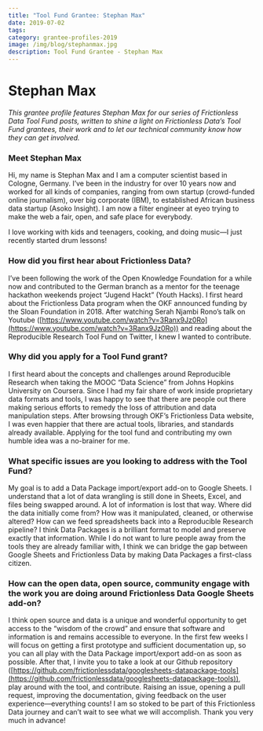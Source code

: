 ```yaml
---
title: "Tool Fund Grantee: Stephan Max"
date: 2019-07-02
tags:
category: grantee-profiles-2019
image: /img/blog/stephanmax.jpg
description: Tool Fund Grantee - Stephan Max
---
```


# Stephan Max

_This grantee profile features Stephan Max for our series of Frictionless Data Tool Fund posts, written to shine a light on Frictionless Data’s Tool Fund grantees, their work and to let our technical community know how they can get involved._

### Meet Stephan Max

Hi, my name is Stephan Max and I am a computer scientist based in Cologne, Germany. I’ve been in the industry for over 10 years now and worked for all kinds of companies, ranging from own startup (crowd-funded online journalism), over big corporate (IBM), to established African business data startup (Asoko Insight). I am now a filter engineer at eyeo trying to make the web a fair, open, and safe place for everybody.

I love working with kids and teenagers, cooking, and doing music—I just recently started drum lessons!

### How did you first hear about Frictionless Data?

I’ve been following the work of the Open Knowledge Foundation for a while now and contributed to the German branch as a mentor for the teenage hackathon weekends project “Jugend Hackt” (Youth Hacks). I first heard about the Frictionless Data program when the OKF announced funding by the Sloan Foundation in 2018. After watching Serah Njambi Rono’s talk on Youtube ([https://www.youtube.com/watch?v=3Ranx9Jz0Ro](https://www.youtube.com/watch?v=3Ranx9Jz0Ro)) and reading about the Reproducible Research Tool Fund on Twitter, I knew I wanted to contribute.  

### Why did you apply for a Tool Fund grant?

I first heard about the concepts and challenges around Reproducible Research when taking the MOOC “Data Science” from Johns Hopkins University on Coursera. Since I had my fair share of work inside proprietary data formats and tools, I was happy to see that there are people out there making serious efforts to remedy the loss of attribution and data manipulation steps. After browsing through OKF’s Frictionless Data website, I was even happier that there are actual tools, libraries, and standards already available. Applying for the tool fund and contributing my own humble idea was a no-brainer for me.

### What specific issues are you looking to address with the Tool Fund?

My goal is to add a Data Package import/export add-on to Google Sheets. I understand that a lot of data wrangling is still done in Sheets, Excel, and files being swapped around. A lot of information is lost that way. Where did the data initially come from? How was it manipulated, cleaned, or otherwise altered? How can we feed spreadsheets back into a Reproducible Research pipeline? I think Data Packages is a brilliant format to model and preserve exactly that information. While I do not want to lure people away from the tools they are already familiar with, I think we can bridge the gap between Google Sheets and Frictionless Data by making Data Packages a first-class citizen.

### How can the open data, open source, community engage with the work you are doing around Frictionless Data Google Sheets add-on?

I think open source and data is a unique and wonderful opportunity to get access to the “wisdom of the crowd” and ensure that software and information is and remains accessible to everyone. In the first few weeks I will focus on getting a first prototype and sufficient documentation up, so you can all play with the Data Package import/export add-on as soon as possible. After that, I invite you to take a look at our Github repository ([https://github.com/frictionlessdata/googlesheets-datapackage-tools](https://github.com/frictionlessdata/googlesheets-datapackage-tools)), play around with the tool, and contribute. Raising an issue, opening a pull request, improving the documentation, giving feedback on the user experience—everything counts! I am so stoked to be part of this Frictionless Data journey and can’t wait to see what we will accomplish. Thank you very much in advance!
